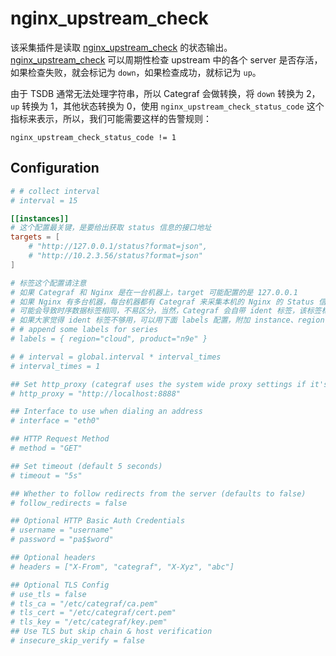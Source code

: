 # nginx_upstream_check

该采集插件是读取 [nginx_upstream_check](https://github.com/yaoweibin/nginx_upstream_check_module) 的状态输出。[nginx_upstream_check](https://github.com/yaoweibin/nginx_upstream_check_module) 可以周期性检查 upstream 中的各个 server 是否存活，如果检查失败，就会标记为 `down`，如果检查成功，就标记为 `up`。

由于 TSDB 通常无法处理字符串，所以 Categraf 会做转换，将 `down` 转换为 2， `up` 转换为 1，其他状态转换为 0，使用 `nginx_upstream_check_status_code` 这个指标来表示，所以，我们可能需要这样的告警规则：

```
nginx_upstream_check_status_code != 1
```

## Configuration

```toml
# # collect interval
# interval = 15

[[instances]]
# 这个配置最关键，是要给出获取 status 信息的接口地址
targets = [
    # "http://127.0.0.1/status?format=json",
    # "http://10.2.3.56/status?format=json"
]

# 标签这个配置请注意
# 如果 Categraf 和 Nginx 是在一台机器上，target 可能配置的是 127.0.0.1
# 如果 Nginx 有多台机器，每台机器都有 Categraf 来采集本机的 Nginx 的 Status 信息
# 可能会导致时序数据标签相同，不易区分，当然，Categraf 会自带 ident 标签，该标签标识本机机器名
# 如果大家觉得 ident 标签不够用，可以用下面 labels 配置，附加 instance、region 之类的标签
# # append some labels for series
# labels = { region="cloud", product="n9e" }

# # interval = global.interval * interval_times
# interval_times = 1

## Set http_proxy (categraf uses the system wide proxy settings if it's is not set)
# http_proxy = "http://localhost:8888"

## Interface to use when dialing an address
# interface = "eth0"

## HTTP Request Method
# method = "GET"

## Set timeout (default 5 seconds)
# timeout = "5s"

## Whether to follow redirects from the server (defaults to false)
# follow_redirects = false

## Optional HTTP Basic Auth Credentials
# username = "username"
# password = "pa$$word"

## Optional headers
# headers = ["X-From", "categraf", "X-Xyz", "abc"]

## Optional TLS Config
# use_tls = false
# tls_ca = "/etc/categraf/ca.pem"
# tls_cert = "/etc/categraf/cert.pem"
# tls_key = "/etc/categraf/key.pem"
## Use TLS but skip chain & host verification
# insecure_skip_verify = false
```